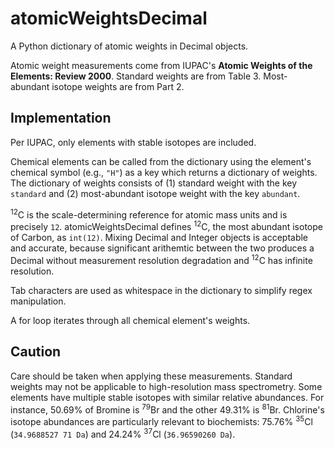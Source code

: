 # atomicWeightsDecimal

A Python dictionary of atomic weights in Decimal objects.

Atomic weight measurements come from IUPAC's **Atomic Weights of the Elements: Review 2000**. Standard weights are from Table 3. Most-abundant isotope weights are from Part 2.

## Implementation

Per IUPAC, only elements with stable isotopes are included.

Chemical elements can be called from the dictionary using the element's chemical symbol (e.g., `"H"`) as a key which returns a dictionary of weights. The dictionary of weights consists of (1) standard weight with the key `standard` and (2) most-abundant isotope weight with the key `abundant`.

<sup>12</sup>C is the scale-determining reference for atomic mass units and is precisely `12`. atomicWeightsDecimal defines <sup>12</sup>C, the most abundant isotope of Carbon, as `int(12)`. Mixing Decimal and Integer objects is acceptable and accurate, because significant arithemtic between the two produces a Decimal without measurement resolution degradation and <sup>12</sup>C has infinite resolution.

Tab characters are used as whitespace in the dictionary to simplify regex manipulation.

A for loop iterates through all chemical element's weights.

## Caution
 
Care should be taken when applying these measurements. Standard weights may not be applicable to high-resolution mass spectrometry. Some elements have multiple stable isotopes with similar relative abundances. For instance, 50.69% of Bromine is <sup>79</sup>Br and the other 49.31% is <sup>81</sup>Br. Chlorine's isotope abundances are particularly relevant to biochemists: 75.76% <sup>35</sup>Cl (`34.9688527 71 Da`) and 24.24% <sup>37</sup>Cl (`36.96590260 Da`).
